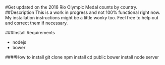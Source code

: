 #Get updated on the 2016 Rio Olympic Medal counts by country.
##Description
This is a work in progress and not 100% functional right now. My installation instructions might be a little wonky too. Feel free to help out and correct them if necessary.

###Install
Requirements
- nodejs
- bower

####How to install
git clone
npm install
cd public bower install
node server
